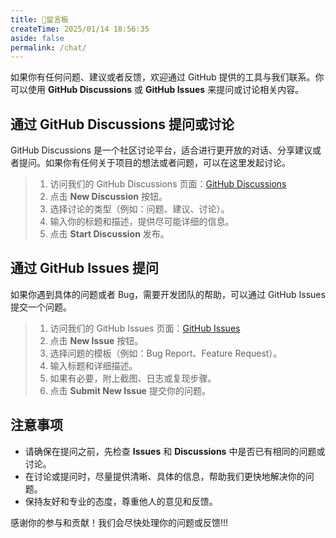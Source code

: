 ```yaml
---
title: 🫧留言板
createTime: 2025/01/14 18:56:35
aside: false
permalink: /chat/
---
```

如果你有任何问题、建议或者反馈，欢迎通过 GitHub 提供的工具与我们联系。你可以使用 **GitHub Discussions** 或 **GitHub Issues** 来提问或讨论相关内容。

## 通过 GitHub Discussions 提问或讨论

GitHub Discussions 是一个社区讨论平台，适合进行更开放的对话、分享建议或者提问。如果你有任何关于项目的想法或者问题，可以在这里发起讨论。

> 1. 访问我们的 GitHub Discussions 页面：[GitHub Discussions](https://github.com/Pai3141/pai/discussions)
> 2. 点击 **New Discussion** 按钮。
> 3. 选择讨论的类型（例如：问题、建议、讨论）。
> 4. 输入你的标题和描述，提供尽可能详细的信息。
> 5. 点击 **Start Discussion** 发布。

## 通过 GitHub Issues 提问

如果你遇到具体的问题或者 Bug，需要开发团队的帮助，可以通过 GitHub Issues 提交一个问题。

> 1. 访问我们的 GitHub Issues 页面：[GitHub Issues](https://github.com/Pai3141/pai/issues)
> 2. 点击 **New Issue** 按钮。
> 3. 选择问题的模板（例如：Bug Report、Feature Request）。
> 4. 输入标题和详细描述。
> 5. 如果有必要，附上截图、日志或复现步骤。
> 6. 点击 **Submit New Issue** 提交你的问题。

## 注意事项

- 请确保在提问之前，先检查 **Issues** 和 **Discussions** 中是否已有相同的问题或讨论。
- 在讨论或提问时，尽量提供清晰、具体的信息，帮助我们更快地解决你的问题。
- 保持友好和专业的态度，尊重他人的意见和反馈。

感谢你的参与和贡献！我们会尽快处理你的问题或反馈!!!